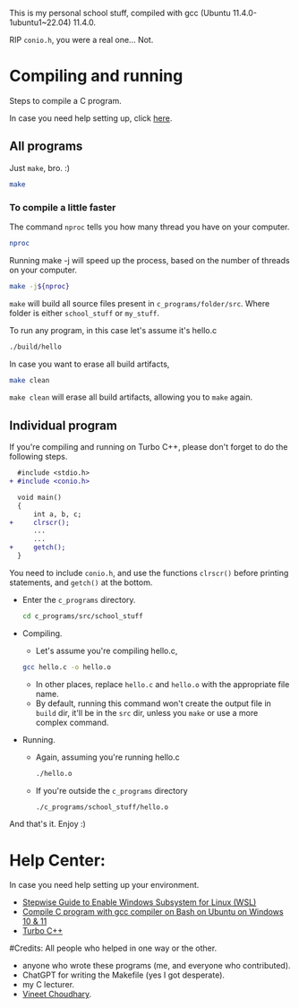 This is my personal school stuff, compiled with gcc (Ubuntu 11.4.0-1ubuntu1~22.04) 11.4.0.

RIP `conio.h`, you were a real one... Not.

# Compiling and running
Steps to compile a C program.

In case you need help setting up, click [here](https://github.com/PCG06/my_programs/?tab=readme-ov-file#help-center).

## All programs

Just `make`, bro. :)
```bash
make
```

### To compile a little faster

The command `nproc` tells you how many thread you have on your computer.
```bash
nproc
```

Running make -j will speed up the process, based on the number of threads on your computer.
```bash
make -j${nproc}
```

`make` will build all source files present in `c_programs/folder/src`. Where folder is either `school_stuff` or `my_stuff`.

To run any program, in this case let's assume it's hello.c

```bash
./build/hello
```

In case you want to erase all build artifacts,

```bash
make clean
```

`make clean` will erase all build artifacts, allowing you to `make` again.

## Individual program

If you're compiling and running on Turbo C++, please don't forget to do the following steps.

```diff
  #include <stdio.h>
+ #include <conio.h>

  void main()
  {
      int a, b, c;
+     clrscr();
      ...
      ...
+     getch();
  }
```

You need to include `conio.h`, and use the functions `clrscr()` before printing statements, and `getch()` at the bottom.


- Enter the `c_programs` directory.
  ```bash
  cd c_programs/src/school_stuff
  ```
- Compiling.

  - Let's assume you're compiling hello.c,
  ```bash
  gcc hello.c -o hello.o
  ```
  - In other places, replace `hello.c` and `hello.o` with the appropriate file name.
  - By default, running this command won't create the output file in `build` dir, it'll be in the `src` dir, unless you `make` or use a more complex command.

- Running.

   - Again, assuming you're running hello.c
     ```bash
     ./hello.o
     ```
   - If you're outside the `c_programs` directory
     ```bash
     ./c_programs/school_stuff/hello.o
     ```
And that's it. Enjoy :)

# Help Center:
In case you need help setting up your environment.
- [Stepwise Guide to Enable Windows Subsystem for Linux (WSL)](https://developerinsider.co/stepwise-guide-to-enable-windows-10-subsystem-for-linux/)
- [Compile C program with gcc compiler on Bash on Ubuntu on Windows 10 & 11](https://developerinsider.co/compile-c-program-with-gcc-compiler-on-bash-on-ubuntu-on-windows-10/)
- [Turbo C++](https://developerinsider.co/download-turbo-c-for-windows-7-8-8-1-and-windows-10-32-64-bit-full-screen/)

#Credits:
All people who helped in one way or the other.
- anyone who wrote these programs (me, and everyone who contributed).
- ChatGPT for writing the Makefile (yes I got desperate).
- my C lecturer.
- [Vineet Choudhary](https://developerinsider.co/author/vineet/).
